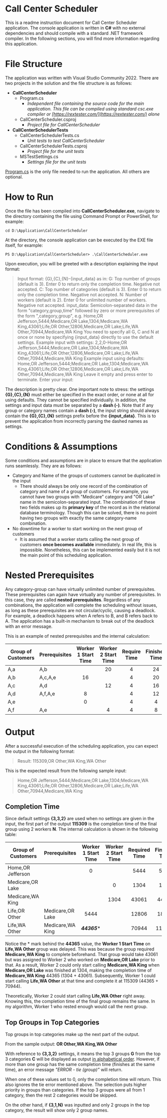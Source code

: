 # Call Center Scheduler

This is a readme instruction document for Call Center Scheduler application. The console application is written in **C#** with no external dependencies and should compile with a standard .NET framework compiler. In the following sections, you will find more information regarding this application.

# File Structure

The application was written with Visual Studio Community 2022. There are two projects in the solution and the file structure is as follows:

 - **CallCenterScheduler**
	 - Program.cs
		 - *Independent file containing the source code for the main application. This file can be compiled using standard csc.exe compiler or [https://rextester.com/](https://rextester.com/) alone*
	 - CallCenterScheduler.csproj
		 - *Project file for CallCenterScheduler*
 - **CallCenterSchedulerTests**
	 - CallCenterSchedulerTests.cs
		 - *Unit tests to test CallCenterScheduler*
	 - CallCenterSchedulerTests.csproj
		 - *Project file for the unit tests*
	 - MSTestSettings.cs
		 - *Settings file for the unit tests*

<u>Program.cs</u> is the only file needed to run the application. All others are optional.

# How to Run

Once the file has been compiled into **CallCenterScheduler.exe**, navigate to the directory containing the file using Command Prompt or PowerShell, for example:

    cd D:\Application\CallCenterScheduler

At the directory, the console application can be executed by the EXE file itself, for example:

    PS D:\Application\CallCenterScheduler> .\CallCenterScheduler.exe

Upon execution, you will be greeted with a description explaining the input format:

> Input format: {G},{C},{N}-{input_data} as in:
> G: Top number of groups (default is 3). Enter 0 to return only the completion time. Negative not accepted.
> C: Top number of categories (default is 3). Enter 0 to return only the completion time. Negative not accepted.
> N: Number of workers (default is 2). Enter 0 for unlimited number of workers. Negative not accepted.
> input_data: Semicolon-separated data in the form "category,group,time" followed by zero or more prerequisites of the form ",category,group", e.g. Home,OR Jefferson,5444;Medicare,OR Lake,1304;Medicare,WA King,43061;Life,OR Other,12806,Medicare,OR Lake;Life,WA Other,70944,Medicare,WA King
> You need to specify all G, C and N at once or none by specifying {input_data} directly to use the default settings.
> Example input with settings: 2,2,0-Home,OR Jefferson,5444;Medicare,OR Lake,1304;Medicare,WA King,43061;Life,OR Other,12806,Medicare,OR Lake;Life,WA Other,70944,Medicare,WA King
> Example input using defaults: Home,OR Jefferson,5444;Medicare,OR Lake,1304;Medicare,WA King,43061;Life,OR Other,12806,Medicare,OR Lake;Life,WA Other,70944,Medicare,WA King
> Leave it empty and press enter to terminate. Enter your input:

The description is pretty clear. One important note to stress: the settings **{G},{C},{N}** must either be specified in the exact order, or none at all for using defaults. They cannot be specified individually. In addition, the settings and input data must be separated by a **dash (-)**. Note that if any group or category names contain a **dash (-)**, the input string should always contain the **{G},{C},{N}** settings prefix before the **{input_data}**. This is to prevent the application from incorrectly parsing the dashed names as settings.

# Conditions & Assumptions

Some conditions and assumptions are in place to ensure that the application runs seamlessly. They are as follows:

- Category and Name of the groups of customers cannot be duplicated in the input
	- There should always be only one record of the combination of category and name of a group of customers. For example, you cannot have two groups with "Medicare" category and "OR Lake" name in the semicolon-separated input. The combination of these two fields makes up its **primary key** of the record as in the relational database terminology. Though this can be solved, there is no point having two groups with exactly the same category-name combination.
- No downtime for a worker to start working on the next group of customers
	- It is assumed that a worker starts calling the next group of customers **once becomes available** immediately. In real life, this is impossible. Nonetheless, this can be implemented easily but it is not the main point of this scheduling application.

# Nested Prerequisites

Any category-group can have virtually unlimited number of prerequisites. These prerequisites can again have virtually any number of prerequisites. In this case, they are called **nested prerequisites**. Regardless of any combinations, the application will complete the scheduling without issues, as long as these prerequisites are not circular/cyclic, causing a deadlock. For example, a deadlock happens when A refers to B, and B refers back to A. The application has a built-in mechanism to break out of the deadlock with an error message.

This is an example of nested prerequisites and the internal calculation:

|Group of Customers|Prerequisites|Worker 1 Start Time|Worker 2 Start Time|Require Time| Finished Time
|--|--|--|--|--|--|
|A,a|A,b||<center>20</center>|<center>4</center>|<center>24</center>
|A,b|A,c,A,e|<center>16</center>||<center>4</center>|<center>20</center>
|A,c|A,d||<center>12</center>|<center>4</center>|<center>16</center>
|A,d|A,f,A,e|<center>8</center>||<center>4</center>|<center>12</center>
|A,e||<center>0<center>||<center>4</center>|<center>4</center>
|A,f|A,e||<center>4</center>|<center>4</center>|<center>8</center>


# Output

After a successful execution of the scheduling application, you can expect the output in the following format:

> Result: 115309,OR Other,WA King,WA Other

This is the expected result from the following sample input:

> Home,OR Jefferson,5444;Medicare,OR Lake,1304;Medicare,WA King,43061;Life,OR Other,12806,Medicare,OR Lake;Life,WA Other,70944,Medicare,WA King

## Completion Time

Since default settings **{3,3,2}** are used when no settings are given in the input, the first part of the output **115309** is the completion time of the final group using 2 workers **N**. The internal calculation is shown in the following table:

|Group of Customers|Prerequisites|Worker 1 Start Time|Worker 2 Start Time|Required Time|Finished Time
|--|--|--|--|--|--|
|Home,OR Jefferson||<center>0</center>||<center>5444</center>|<center>5444</center>
|Medicare,OR Lake|||<center>0</center>|<center>1304</center>|<center>1304</center>
|Medicare,WA King|||<center>1304</center>|<center>43061</center>|<center>44365</center>
|Life,OR Other|Medicare,OR Lake|<center>5444</center>||<center>12806</center>|<center>18250</center>
|Life,WA Other|Medicare,WA King|<center>***44365****</center>||<center>70944</center>|<center>115309</center>

Notice the * mark behind the **44365** value, the **Worker 1 Start Time** on **Life,WA Other** group was delayed. This was because the group required **Medicare,WA King** to complete beforehand. That group would take 43061 but was assigned to Worker 2 who worked on **Medicare,OR Lake** prior to that. As a result, Worker 2 could only start calling **Medicare,WA King** when **Medicare,OR Lake** was finished at 1304, making the completion time of **Medicare,WA King** 44365 (1304 + 43061). Subsequently, Worker 1 could start calling **Life,WA Other** at that time and complete it at 115309 (44365 + 70944).

Theoretically, Worker 2 could start calling **Life,WA Other** right away. Knowing this, the completion time of the final group remains the same. In my algorithm, Worker 1 who rested enough would call the next group.

## Top Groups in Top Categories

Top groups in top categories make up the next part of the output.

From the sample output: **OR Other,WA King,WA Other**

With reference to **{3,3,2}** settings, it means the top 3 groups **G** from the top 3 categories **C** will be displayed as output <u>in alphabetical order</u>. However, if more than one group has the same completion time (finishes at the same time), an error message *"ERROR - tie (group)"* will return.

When one of these values set to 0, only the completion time will return. This also ignores the tie error mentioned above. The selection puts higher priority in groups than categories. If the top 3 groups were all from 1 category, then the rest 2 categories would be skipped.

On the other hand, if **{3,1,N}** was inputted and only 2 groups in the top category, the result will show only 2 group names.